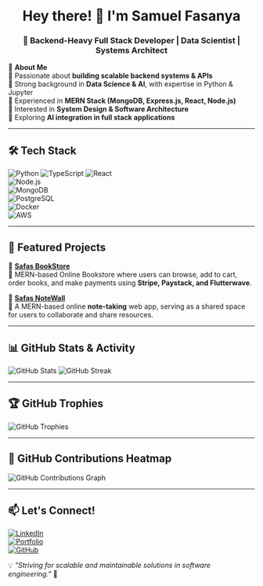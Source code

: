 <h1 align="center">Hey there! 👋 I'm Samuel Fasanya</h1>
<h3 align="center">🚀 Backend-Heavy Full Stack Developer | Data Scientist | Systems Architect</h3>

🌟 **About Me**  
🔹 Passionate about **building scalable backend systems & APIs**  
🔹 Strong background in **Data Science & AI**, with expertise in Python & Jupyter  
🔹 Experienced in **MERN Stack (MongoDB, Express.js, React, Node.js)**  
🔹 Interested in **System Design & Software Architecture**  
🔹 Exploring **AI integration in full stack applications**  

---

## 🛠 **Tech Stack**
![Python](https://img.shields.io/badge/Python-3776AB?style=for-the-badge&logo=python&logoColor=white) 
![TypeScript](https://img.shields.io/badge/TypeScript-3178C6?style=for-the-badge&logo=typescript&logoColor=white) 
![React](https://img.shields.io/badge/React-61DAFB?style=for-the-badge&logo=react&logoColor=black)  
![Node.js](https://img.shields.io/badge/Node.js-43853D?style=for-the-badge&logo=node.js&logoColor=white)  
![MongoDB](https://img.shields.io/badge/MongoDB-4EA94B?style=for-the-badge&logo=mongodb&logoColor=white)  
![PostgreSQL](https://img.shields.io/badge/PostgreSQL-336791?style=for-the-badge&logo=postgresql&logoColor=white)  
![Docker](https://img.shields.io/badge/Docker-2496ED?style=for-the-badge&logo=docker&logoColor=white)  
![AWS](https://img.shields.io/badge/AWS-FF9900?style=for-the-badge&logo=amazonaws&logoColor=white)  

---

## 📂 **Featured Projects**
🔹 **[Safas BookStore](https://github.com/samfash/mern_BookStore_Frontend)**  
🛒 MERN-based Online Bookstore where users can browse, add to cart, order books, and make payments using **Stripe, Paystack, and Flutterwave**.  

🔹 **[Safas NoteWall](https://github.com/samfash/mern_NoteWall)**  
📝 A MERN-based online **note-taking** web app, serving as a shared space for users to collaborate and share resources.  

---

## 📊 **GitHub Stats & Activity**
![GitHub Stats](https://github-readme-stats-sigma-five.vercel.app/api?username=samfash&show_icons=true&theme=radical)
![GitHub Streak](https://streak-stats.demolab.com/?user=samfash&theme=radical)

---

## 🏆 **GitHub Trophies**
![GitHub Trophies](https://github-profile-trophy.vercel.app/?username=samfash&theme=radical&no-bg=true&no-frame=true&margin-w=15&column=6)

---

## 📌 **GitHub Contributions Heatmap**
![GitHub Contributions Graph](https://github-readme-activity-graph.vercel.app/graph?username=samfash&theme=redical&hide_border=true&radius=10)

---

## 📫 **Let's Connect!**
[![LinkedIn](https://img.shields.io/badge/LinkedIn-blue?style=for-the-badge&logo=linkedin&logoColor=white)](https://www.linkedin.com/in/samuel-fasanya-b9ba41112/)  
[![Portfolio](https://img.shields.io/badge/Portfolio-%2312100E.svg?style=for-the-badge&logo=firefox&logoColor=white)](https://fashrockweb.vercel.app/)  
[![GitHub](https://img.shields.io/badge/GitHub-181717?style=for-the-badge&logo=github&logoColor=white)](https://github.com/samfash)  

💡 _"Striving for scalable and maintainable solutions in software engineering."_ 🚀
